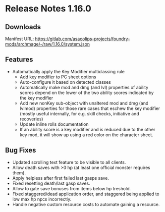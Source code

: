 # Release Notes 1.16.0

## Downloads

Manifest URL: https://gitlab.com/asacolips-projects/foundry-mods/archmage/-/raw/1.16.0/system.json

## Features

- Automatically apply the Key Modifier multiclassing rule
    - Add key modifier to PC sheet options
    - Auto-configure it based on detected classes
    - Automatically make mod and dmg (and lvl) properties of ability scores depend on the lower of the two ability scores indicated by the key modifier
    - Add new nonKey sub-object with unaltered mod and dmg (and lvlmod) properties for those rare cases that eschew the key modifier (mostly useful internally, for e.g. skill checks, initiative and recoveries)
    - Update inline rolls documentation
    - If an ability score is a key modifier and is reduced due to the other key mod, it will show up using a red color on the character sheet.

## Bug Fixes

- Updated scrolling text feature to be visible to all clients.
- Allow death saves with >0 hp (at least one official monster requires them).
- Apply helpless after first failed last gasps save.
- Fixed resetting death/last gasp saves.
- Allow to gate save bonuses from items below hp treshold.
- Fixed staggered/dead application order, and staggered being applied to low max hp npcs incorrectly.
- Handle negative custom resource costs to automate gaining a resource.